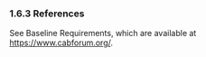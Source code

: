 ### 1.6.3 References
See Baseline Requirements, which are available at <https://www.cabforum.org/>.

